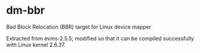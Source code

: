 dm-bbr
======

Bad Block Relocation (BBR) target for Linux device mapper

Extracted from evms-2.5.5; modified so that it can be compiled successfully
with Linux kernel 2.6.37.
